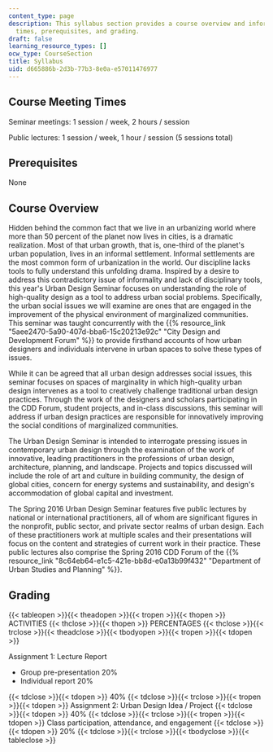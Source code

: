 ```yaml
---
content_type: page
description: This syllabus section provides a course overview and information on meeting
  times, prerequisites, and grading.
draft: false
learning_resource_types: []
ocw_type: CourseSection
title: Syllabus
uid: d665886b-2d3b-77b3-8e0a-e57011476977
---
```

## Course Meeting Times

Seminar meetings: 1 session / week, 2 hours / session

Public lectures: 1 session / week, 1 hour / session (5 sessions total) 

## Prerequisites

None

## Course Overview

Hidden behind the common fact that we live in an urbanizing world where more than 50 percent of the planet now lives in cities, is a dramatic realization. Most of that urban growth, that is, one-third of the planet's urban population, lives in an informal settlement. Informal settlements are the most common form of urbanization in the world. Our discipline lacks tools to fully understand this unfolding drama. Inspired by a desire to address this contradictory issue of informality and lack of disciplinary tools, this year's Urban Design Seminar focuses on understanding the role of high-quality design as a tool to address urban social problems. Specifically, the urban social issues we will examine are ones that are engaged in the improvement of the physical environment of marginalized communities. This seminar was taught concurrently with the {{% resource_link "5aee2470-5a90-407d-bba6-15c20213e92c" "City Design and Development Forum" %}} to provide firsthand accounts of how urban designers and individuals intervene in urban spaces to solve these types of issues.

While it can be agreed that all urban design addresses social issues, this seminar focuses on spaces of marginality in which high-quality urban design intervenes as a tool to creatively challenge traditional urban design practices. Through the work of the designers and scholars participating in the CDD Forum, student projects, and in-class discussions, this seminar will address if urban design practices are responsible for innovatively improving the social conditions of marginalized communities.

The Urban Design Seminar is intended to interrogate pressing issues in contemporary urban design through the examination of the work of innovative, leading practitioners in the professions of urban design, architecture, planning, and landscape. Projects and topics discussed will include the role of art and culture in building community, the design of global cities, concern for energy systems and sustainability, and design's accommodation of global capital and investment.

The Spring 2016 Urban Design Seminar features five public lectures by national or international practitioners, all of whom are significant figures in the nonprofit, public sector, and private sector realms of urban design. Each of these practitioners work at multiple scales and their presentations will focus on the content and strategies of current work in their practice. These public lectures also comprise the Spring 2016 CDD Forum of the {{% resource_link "8c64eb64-e1c5-421e-bb8d-e0a13b99f432" "Department of Urban Studies and Planning" %}}.

## Grading

{{< tableopen >}}{{< theadopen >}}{{< tropen >}}{{< thopen >}}
ACTIVITIES
{{< thclose >}}{{< thopen >}}
PERCENTAGES
{{< thclose >}}{{< trclose >}}{{< theadclose >}}{{< tbodyopen >}}{{< tropen >}}{{< tdopen >}}

Assignment 1: Lecture Report

- Group pre-presentation 20%
- Individual report 20%

{{< tdclose >}}{{< tdopen >}}
40%
{{< tdclose >}}{{< trclose >}}{{< tropen >}}{{< tdopen >}}
Assignment 2: Urban Design Idea / Project
{{< tdclose >}}{{< tdopen >}}
40%
{{< tdclose >}}{{< trclose >}}{{< tropen >}}{{< tdopen >}}
Class participation, attendance, and engagement
{{< tdclose >}}{{< tdopen >}}
20%
{{< tdclose >}}{{< trclose >}}{{< tbodyclose >}}{{< tableclose >}}